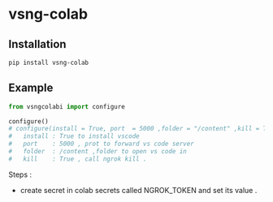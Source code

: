 # vsng-colab


## Installation

```bash
pip install vsng-colab
```

## Example

```python
from vsngcolabi import configure

configure()
# configure(install = True, port  = 5000 ,folder = "/content" ,kill = True ) : 
#   install : True to install vscode 
#   port    : 5000 , prot to forward vs code server
#   folder  : /content ,folder to open vs code in 
#   kill    : True , call ngrok kill .
```

Steps  : 
*   create secret in colab secrets called NGROK_TOKEN and set its value .
